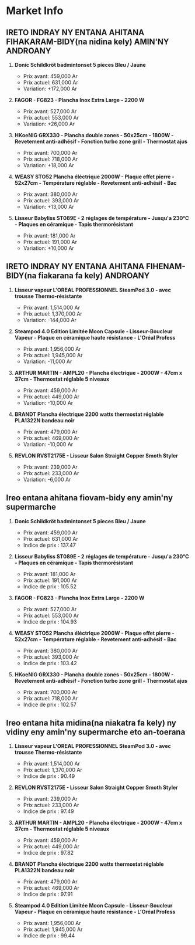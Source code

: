 # Market Info

## IRETO INDRAY NY ENTANA AHITANA FIHAKARAM-BIDY(na nidina kely) AMIN'NY ANDROANY

1. **Donic Schildkröt badmintonset 5 pieces Bleu / Jaune**
   - Prix avant: 459,000 Ar
   - Prix actuel: 631,000 Ar
   - Variation: +172,000 Ar

2. **FAGOR - FG823 - Plancha Inox Extra Large - 2200 W**
   - Prix avant: 527,000 Ar
   - Prix actuel: 553,000 Ar
   - Variation: +26,000 Ar

3. **HKoeNIG GRX330 - Plancha double zones - 50x25cm - 1800W - Revetement anti-adhésif - Fonction turbo zone grill - Thermostat ajus**
   - Prix avant: 700,000 Ar
   - Prix actuel: 718,000 Ar
   - Variation: +18,000 Ar

4. **WEASY STO52 Plancha éléctrique 2000W - Plaque effet pierre - 52x27cm - Température réglable - Revetement anti-adhésif - Bac**
   - Prix avant: 380,000 Ar
   - Prix actuel: 393,000 Ar
   - Variation: +13,000 Ar

5. **Lisseur Babyliss ST089E - 2 réglages de température - Jusqu'a 230°C - Plaques en céramique - Tapis thermorésistant**
   - Prix avant: 181,000 Ar
   - Prix actuel: 191,000 Ar
   - Variation: +10,000 Ar

## IRETO INDRAY NY ENTANA AHITANA FIHENAM-BIDY(na fiakarana fa kely) ANDROANY

1. **Lisseur vapeur L'OREAL PROFESSIONNEL SteamPod 3.0 - avec trousse Thermo-résistante**
   - Prix avant: 1,514,000 Ar
   - Prix actuel: 1,370,000 Ar
   - Variation: -144,000 Ar

2. **Steampod 4.0 Edition Limitée Moon Capsule - Lisseur-Boucleur Vapeur - Plaque en céramique haute résistance - L'Oréal Profess**
   - Prix avant: 1,956,000 Ar
   - Prix actuel: 1,945,000 Ar
   - Variation: -11,000 Ar

3. **ARTHUR MARTIN - AMPL20 - Plancha électrique - 2000W - 47cm x 37cm - Thermostat réglable 5 niveaux**
   - Prix avant: 459,000 Ar
   - Prix actuel: 449,000 Ar
   - Variation: -10,000 Ar

4. **BRANDT Plancha électrique 2200 watts thermostat réglable PLA1322N bandeau noir**
   - Prix avant: 479,000 Ar
   - Prix actuel: 469,000 Ar
   - Variation: -10,000 Ar

5. **REVLON RVST2175E - Lisseur Salon Straight Copper Smoth Styler**
   - Prix avant: 239,000 Ar
   - Prix actuel: 233,000 Ar
   - Variation: -6,000 Ar

## Ireo entana ahitana fiovam-bidy eny amin'ny supermarche

1. **Donic Schildkröt badmintonset 5 pieces Bleu / Jaune**
   - Prix avant: 459,000 Ar
   - Prix actuel: 631,000 Ar
   - Indice de prix : 137.47

2. **Lisseur Babyliss ST089E - 2 réglages de température - Jusqu'a 230°C - Plaques en céramique - Tapis thermorésistant**
   - Prix avant: 181,000 Ar
   - Prix actuel: 191,000 Ar
   - Indice de prix : 105.52

3. **FAGOR - FG823 - Plancha Inox Extra Large - 2200 W**
   - Prix avant: 527,000 Ar
   - Prix actuel: 553,000 Ar
   - Indice de prix : 104.93

4. **WEASY STO52 Plancha éléctrique 2000W - Plaque effet pierre - 52x27cm - Température réglable - Revetement anti-adhésif - Bac**
   - Prix avant: 380,000 Ar
   - Prix actuel: 393,000 Ar
   - Indice de prix : 103.42

5. **HKoeNIG GRX330 - Plancha double zones - 50x25cm - 1800W - Revetement anti-adhésif - Fonction turbo zone grill - Thermostat ajus**
   - Prix avant: 700,000 Ar
   - Prix actuel: 718,000 Ar
   - Indice de prix : 102.57

## Ireo entana hita midina(na niakatra fa kely) ny vidiny eny amin'ny supermarche eto an-toerana

1. **Lisseur vapeur L'OREAL PROFESSIONNEL SteamPod 3.0 - avec trousse Thermo-résistante**
   - Prix avant: 1,514,000 Ar
   - Prix actuel: 1,370,000 Ar
   - Indice de prix : 90.49

2. **REVLON RVST2175E - Lisseur Salon Straight Copper Smoth Styler**
   - Prix avant: 239,000 Ar
   - Prix actuel: 233,000 Ar
   - Indice de prix : 97.49

3. **ARTHUR MARTIN - AMPL20 - Plancha électrique - 2000W - 47cm x 37cm - Thermostat réglable 5 niveaux**
   - Prix avant: 459,000 Ar
   - Prix actuel: 449,000 Ar
   - Indice de prix : 97.82

4. **BRANDT Plancha électrique 2200 watts thermostat réglable PLA1322N bandeau noir**
   - Prix avant: 479,000 Ar
   - Prix actuel: 469,000 Ar
   - Indice de prix : 97.91

5. **Steampod 4.0 Edition Limitée Moon Capsule - Lisseur-Boucleur Vapeur - Plaque en céramique haute résistance - L'Oréal Profess**
   - Prix avant: 1,956,000 Ar
   - Prix actuel: 1,945,000 Ar
   - Indice de prix : 99.44

